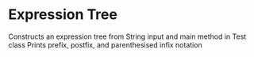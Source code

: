 # Expression Tree
Constructs an expression tree from String input and main method in Test class
Prints prefix, postfix, and parenthesised infix notation
